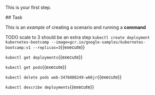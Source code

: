 This is your first step.

## Task

This is an _example_ of creating a scenario and running a **command**

TODO scale to 3 should be an extra step
`kubectl create deployment kubernetes-bootcamp --image=gcr.io/google-samples/kubernetes-bootcamp:v1 --replicas=3`{{execute}}

`kubectl get deployments`{{execute}}

`kubectl get pods`{{execute}}

`kubectl delete pods web-3476088249-w66jr`{{execute}}

`kubectl describe deployments`{{execute}}
